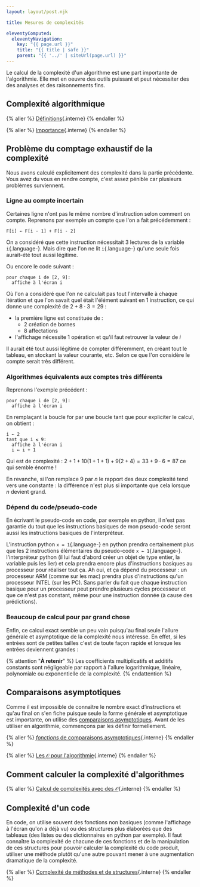```yaml
---
layout: layout/post.njk

title: Mesures de complexités

eleventyComputed:
  eleventyNavigation:
    key: "{{ page.url }}"
    title: "{{ title | safe }}"
    parent: "{{ '../' | siteUrl(page.url) }}"
---
```


Le calcul de la complexité d'un algorithme est une part importante de l'algorithmie. Elle met en oeuvre des outils puissant et peut nécessiter des des analyses et des raisonnements fins.

## Complexité algorithmique

{% aller %}
[Définitions](./définitions){.interne}
{% endaller %}

{% aller %}
[Importance](./importance){.interne}
{% endaller %}

## Problème du comptage exhaustif de la complexité

Nous avons calculé explicitement des complexité dans la partie précédente. Vous avez du vous en rendre compte, c'est assez pénible car plusieurs problèmes surviennent.

### Ligne au compte incertain

Certaines ligne n'ont pas le même nombre d'instruction selon comment on compte. Reprenons par exemple un compte que l'on a fait précédemment :

```pseudocode
F[i] ← F[i - 1] + F[i - 2]
```

On a considéré que cette instruction nécessitait 3 lectures de la variable `i`{.language-}. Mais dire que l'on ne lit `i`{.language-} qu'une seule fois aurait-été tout aussi légitime.

Ou encore le code suivant :

```pseudocode
pour chaque i de [2, 9]:
  affiche à l'écran i
```

Où l'on a considéré que l'on ne calculait pas tout l'intervalle à chaque itération et que l'on savait quel était l'élément suivant en 1 instruction, ce qui donne une complexité de $2+ 8\cdot 3 = 29$ :

- la première ligne est constituée de :
  - 2 création de bornes
  - 8 affectations
- l'affichage nécessite 1 opération et qu'il faut retrouver la valeur de $i$

Il aurait été tout aussi légitime de compter différemment, en créant tout le tableau, en stockant la valeur courante, etc. Selon ce que l'on considère le compte serait très différent.

### Algorithmes équivalents aux comptes très différents

Reprenons l'exemple précédent :

```pseudocode
pour chaque i de [2, 9]:
  affiche à l'écran i
```

En remplaçant la boucle for par une boucle tant que pour expliciter le calcul, on obtient :

```pseudocode
i ← 2
tant que i ≤ 9:
  affiche à l'écran i
  i ← i + 1
```

Qui est de complexité : $2+1+10(1+1+1) + 9(2+4) = 33 + 9 \cdot 6 = 87$ ce qui semble énorme !

En revanche, si l'on remplace $9$ par $n$ le rapport des deux complexité tend vers une constante : la différence n'est plus si importante que cela lorsque $n$ devient grand.

### Dépend du code/pseudo-code

En écrivant le pseudo-code en code, par exemple en python, il n'est pas garantie du tout que les instructions basiques de mon pseudo-code seront aussi les instructions basiques de l'interpréteur.

L'instruction python `x = 1`{.language-} en python prendra certainement plus que les 2 instructions élémentaires du pseudo-code `x ← 1`{.language-}. l'interpréteur python (il lui faut d'abord créer un objet de type entier, la variable puis les lier) et cela prendra encore plus d'instructions basiques au processeur pour réaliser tout ça. Ah oui, et ça dépend du processeur : un processeur ARM (comme sur les mac) prendra plus d'instructions qu'un processeur INTEL (sur les PC). Sans parler du fait que chaque instruction basique pour un processeur peut prendre plusieurs cycles processeur et que ce n'est pas constant, même pour une instruction donnée (à cause des prédictions).

### Beaucoup de calcul pour par grand chose

Enfin, ce calcul exact semble un peu vain puisqu'au final seule l'allure générale et asymptotique de la complexité nous intéresse. En effet, si les entrées sont de petites tailles c'est de toute façon rapide et lorsque les entrées deviennent grandes :

{% attention "**À retenir**" %}
Les coefficients multiplicatifs et additifs constants sont négligeable par rapport à l'allure logarithmique, linéaire, polynomiale ou exponentielle de la complexité.
{% endattention %}

## Comparaisons asymptotiques

Comme il est impossible de connaître le nombre exact d’instructions et qu'au final on s'en fiche puisque seule la forme générale et asymptotique est importante, on utilise des [comparaisons asymptotiques](https://fr.wikipedia.org/wiki/Comparaison_asymptotique). Avant de les utiliser en algorithmie, commençons par les définir formellement.

{% aller %}
[_fonctions_ de comparaisons asymptotiques](./comparaisons-asymptotiques){.interne}
{% endaller %}

{% aller %}
[Les $\mathcal{O}$ pour l'algorithmie](./O-pour-l-algorithmie){.interne}
{% endaller %}

## Comment calculer la complexité d'algorithmes

{% aller %}
[Calcul de complexités avec des $\mathcal{O}$](./complexité-algorithmes){.interne}
{% endaller %}

## Complexité d'un code

En code, on utilise souvent des fonctions non basiques (comme l'affichage à l'écran qu'on a déjà vu) ou des structures plus élaborées que des tableaux (des listes ou des dictionnaires en python par exemple). Il faut connaître la complexité de chacune de ces fonctions et de la manipulation de ces structures pour pouvoir calculer la complexité du code produit, utiliser une méthode plutôt qu'une autre pouvant mener à une augmentation dramatique de la complexité.

{% aller %}
[Complexité de méthodes et de structures](./méthodes-structures-calcul){.interne}
{% endaller %}

